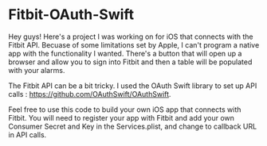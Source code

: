 # Fitbit-OAuth-Swift
Hey guys! Here's a project I was working on for iOS that connects with the Fitbit API. Becuase of some limitations set by Apple, I can't program a native app with the functionality I wanted. 
There's a button that will open up a browser and allow you to sign into Fitbit and then a table will be populated with your alarms.

The Fitbit API can be a bit tricky. I used the OAuth Swift library to set up API calls : https://github.com/OAuthSwift/OAuthSwift.

Feel free to use this code to build your own iOS app that connects with Fitbit. You will need to register your app with Fitbit and add your own Consumer Secret and Key in the Services.plist, and change to callback URL in API calls.
